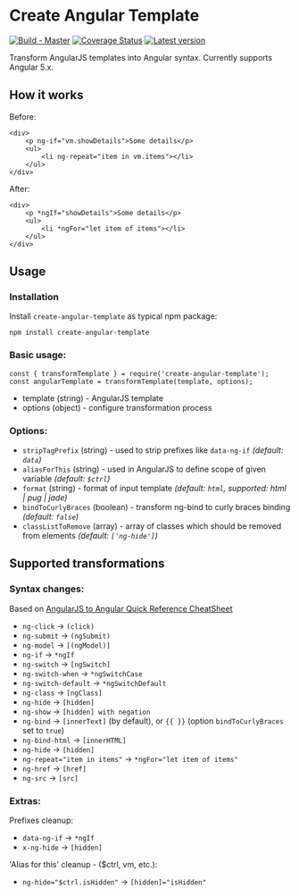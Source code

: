 # Create Angular Template

[![Build - Master](https://travis-ci.org/psmyrdek/create-angular-template.svg?branch=master)](https://travis-ci.org/psmyrdek/create-angular-template)
[![Coverage Status](https://coveralls.io/repos/github/psmyrdek/create-angular-template/badge.svg?branch=master)](https://coveralls.io/github/psmyrdek/create-angular-template?branch=master)
[![Latest version](https://img.shields.io/npm/v/create-angular-template.svg)]()

Transform AngularJS templates into Angular syntax. Currently supports Angular 5.x.

## How it works

Before:

```
<div>
    <p ng-if="vm.showDetails">Some details</p>
    <ul>
        <li ng-repeat="item in vm.items"></li>
    </ul>
</div>
```

After:

```
<div>
    <p *ngIf="showDetails">Some details</p>
    <ul>
        <li *ngFor="let item of items"></li>
    </ul>
</div>
```

## Usage

### Installation

Install `create-angular-template` as typical npm package:

`npm install create-angular-template`

### Basic usage:

```
const { transformTemplate } = require('create-angular-template');
const angularTemplate = transformTemplate(template, options);
```

* template (string) - AngularJS template
* options (object) - configure transformation process

### Options:

* `stripTagPrefix` (string) - used to strip prefixes like `data-ng-if` *(default: `data`)*
* `aliasForThis` (string) - used in AngularJS to define scope of given variable *(default: `$ctrl`)*
* `format` (string) - format of input template *(default: `html`, supported: html | pug | jade)*
* `bindToCurlyBraces` (boolean) - transform ng-bind to curly braces binding *(default: `false`)*
* `classListToRemove` (array) - array of classes which should be removed from elements *(default: `['ng-hide']`)*

## Supported transformations

### Syntax changes:

Based on [AngularJS to Angular Quick Reference CheatSheet](https://angular.io/guide/ajs-quick-reference)

* `ng-click` -> `(click)`
* `ng-submit` -> `(ngSubmit)`
* `ng-model` -> `[(ngModel)]`
* `ng-if` -> `*ngIf`
* `ng-switch` -> `[ngSwitch]`
* `ng-switch-when` -> `*ngSwitchCase`
* `ng-switch-default` -> `*ngSwitchDefault`
* `ng-class` -> `[ngClass]`
* `ng-hide` -> `[hidden]`
* `ng-show` -> `[hidden] with negation`
* `ng-bind` -> `[innerText]` (by default), or `{{ }}` (option `bindToCurlyBraces` set to `true`)
* `ng-bind-html` -> `[innerHTML]`
* `ng-hide` -> `[hidden]`
* `ng-repeat="item in items"` -> `*ngFor="let item of items"`
* `ng-href` -> `[href]`
* `ng-src` -> `[src]`

### Extras:

Prefixes cleanup:
* `data-ng-if` -> `*ngIf`
* `x-ng-hide` -> `[hidden]`

'Alias for this' cleanup - ($ctrl, vm, etc.):
* `ng-hide="$ctrl.isHidden"` -> `[hidden]="isHidden"`